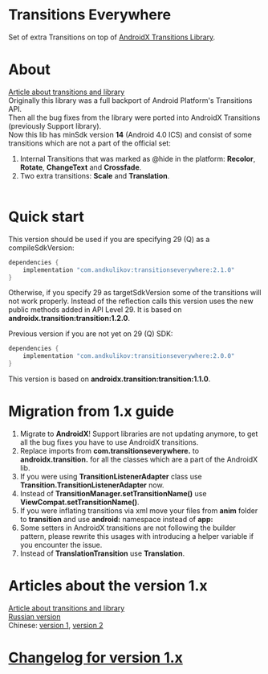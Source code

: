 Transitions Everywhere
============
Set of extra Transitions on top of [AndroidX Transitions Library][1].

About
============
[Article about transitions and library][2]<br>
Originally this library was a full backport of Android Platform's Transitions API.<br>
Then all the bug fixes from the library were ported into AndroidX Transitions (previously Support library).<br>
Now this lib has minSdk version <b>14</b> (Android 4.0 ICS) and consist of some transitions which are not a part of the official set:
1) Internal Transitions that was marked as @hide in the platform: <b>Recolor</b>, <b>Rotate</b>, <b>ChangeText</b> and <b>Crossfade</b>.
2) Two extra transitions: <b>Scale</b> and <b>Translation</b>.<br><br>

Quick start
============

This version should be used if you are specifying 29 (Q) as a compileSdkVersion:

```groovy
dependencies {
    implementation "com.andkulikov:transitionseverywhere:2.1.0"
}
```
Otherwise, if you specify 29 as targetSdkVersion some of the transitions will not work properly. Instead of the reflection calls this version uses the new public methods added in API Level 29. It is based on <b>androidx.transition:transition:1.2.0</b>.

Previous version if you are not yet on 29 (Q) SDK:

```groovy
dependencies {
    implementation "com.andkulikov:transitionseverywhere:2.0.0"
}
```
This version is based on <b>androidx.transition:transition:1.1.0</b>.

Migration from 1.x guide
============
1) Migrate to <b>AndroidX</b>! Support libraries are not updating anymore, to get all the bug fixes you have to use AndroidX transitions.
2) Replace imports from <b>com.transitionseverywhere.</b> to <b>androidx.transition.</b> for all the classes which are a part of the AndroidX lib.
3) If you were using <b>TransitionListenerAdapter</b> class use <b>Transition.TransitionListenerAdapter</b> now.
4) Instead of <b>TransitionManager.setTransitionName()</b> use <b>ViewCompat.setTransitionName()</b>.
5) If you were inflating transitions via xml move your files from <b>anim</b> folder to <b>transition</b> and use <b>android:</b> namespace instead of <b>app:</b>
6) Some setters in AndroidX transitions are not following the builder pattern, please rewrite this usages with introducing a helper variable if you encounter the issue.
7) Instead of <b>TranslationTransition</b> use <b>Translation</b>.

Articles about the version 1.x
============
[Article about transitions and library][2]<br>
[Russian version][3]<br>
Chinese: [version 1][5], [version 2][6]<br>

[Changelog for version 1.x][4]
============

[1]: https://developer.android.com/reference/androidx/transition/package-summary
[2]: https://medium.com/@andkulikov/animate-all-the-things-transitions-in-android-914af5477d50
[3]: http://habrahabr.ru/post/243363/
[4]: https://github.com/andkulikov/Transitions-Everywhere/blob/master/library(1.x)/CHANGELOG.md
[5]: https://yanlu.me/animate-all-the-things-transitions-in-android/
[6]: http://www.jianshu.com/p/98f2ec280945
[7]: https://medium.com/@andkulikov/support-library-for-transitions-overview-and-comparison-c41be713cf8c
